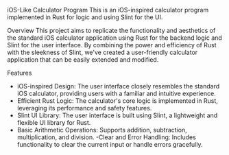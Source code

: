 iOS-Like Calculator Program
This is an iOS-inspired calculator program implemented in Rust for logic and using Slint for the UI.

Overview
This project aims to replicate the functionality and aesthetics of the standard iOS calculator application using Rust for the backend logic and Slint for the user interface. 
By combining the power and efficiency of Rust with the sleekness of Slint, we've created a user-friendly calculator application that can be easily extended and modified.

Features
- iOS-inspired Design: The user interface closely resembles the standard iOS calculator, providing users with a familiar and intuitive experience.
- Efficient Rust Logic: The calculator's core logic is implemented in Rust, leveraging its performance and safety features.
- Slint UI Library: The user interface is built using Slint, a lightweight and flexible UI library for Rust.
- Basic Arithmetic Operations: Supports addition, subtraction, multiplication, and division.
 -Clear and Error Handling: Includes functionality to clear the current input or handle errors gracefully.
